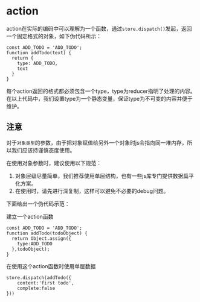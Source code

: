 # action

action在实际的编码中可以理解为一个函数，通过`store.dispatch()`发起，返回一个固定格式的对象，如下伪代码所示：

```
const ADD_TODO = 'ADD_TODO';
function addTodo(text) {
  return {
    type: ADD_TODO,
    text
  }
}
```

每个action返回的格式都必须包含一个type，type为reducer指明了处理的内容。在以上代码中，我们设置type为一个静态变量，保证type为不可变的内容并便于维护。

## 注意

对于`对象类型`的参数，由于把对象赋值给另外一个对象时js会指向同一堆内存，所以我们应该持谨慎态度使用。

在使用对象参数时，建议使用以下规范：

1. 对象层级尽量简单，我们推荐使用单层结构，也有一些js库专门提供数据扁平化方案。
2. 在使用时，请先进行深复制，这样可以避免不必要的debug问题。

下面给出一个伪代码示范：

建立一个action函数

```
const ADD_TODO = 'ADD_TODO';
function addTodo(todoObject) {
  return Object.assign({
    type:ADD_TODO
  },todoObject);
}
```

在使用这个action函数时使用单层数据

```
store.dispatch(addTodo({
    content:'first todo',
    complete:false
}))
```

